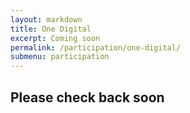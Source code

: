 ```yaml
---
layout: markdown
title: One Digital
excerpt: Coming soon
permalink: /participation/one-digital/
submenu: participation
---
```


## Please check back soon